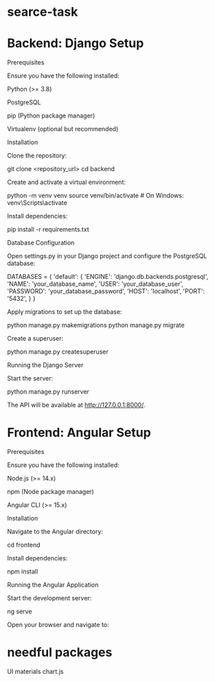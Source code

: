 # searce-task

# Backend: Django Setup

Prerequisites

Ensure you have the following installed:

Python (>= 3.8)

PostgreSQL

pip (Python package manager)

Virtualenv (optional but recommended)

Installation

Clone the repository:

git clone <repository_url>
cd backend

Create and activate a virtual environment:

python -m venv venv
source venv/bin/activate  # On Windows: venv\Scripts\activate

Install dependencies:

pip install -r requirements.txt

Database Configuration

Open settings.py in your Django project and configure the PostgreSQL database:

DATABASES = {
    'default': {
        'ENGINE': 'django.db.backends.postgresql',
        'NAME': 'your_database_name',
        'USER': 'your_database_user',
        'PASSWORD': 'your_database_password',
        'HOST': 'localhost',
        'PORT': '5432',
    }
}

Apply migrations to set up the database:

python manage.py makemigrations
python manage.py migrate

Create a superuser:

python manage.py createsuperuser

Running the Django Server

Start the server:

python manage.py runserver

The API will be available at http://127.0.0.1:8000/.


# Frontend: Angular Setup

Prerequisites

Ensure you have the following installed:

Node.js (>= 14.x)

npm (Node package manager)

Angular CLI (>= 15.x)

Installation

Navigate to the Angular directory:

cd frontend

Install dependencies:

npm install

Running the Angular Application

Start the development server:

ng serve

Open your browser and navigate to:

# needful packages
UI materials 
chart.js 
